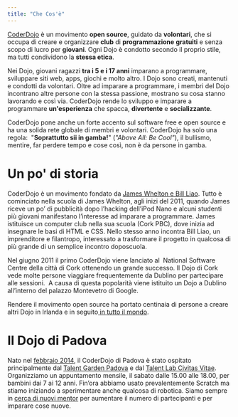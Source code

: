 ```yaml
---
title: "Che Cos'è"
---
```


<a href="http://coderdojo.com/">CoderDojo</a> è un movimento <strong>open source</strong>, guidato da <strong>volontari</strong>, che si occupa di creare e organizzare <strong>club</strong> di <strong>programmazione</strong> <strong>gratuiti</strong> e senza scopo di lucro per <strong>giovani</strong>. Ogni Dojo è condotto secondo il proprio stile, ma tutti condividono la <strong>stessa etica</strong>.

Nei Dojo, giovani ragazzi <strong>tra i 5 e i 17 anni</strong> imparano a programmare, sviluppare siti web, apps, giochi e molto altro. I Dojo sono creati, mantenuti e condotti da volontari. Oltre ad imparare a programmare, i membri del Dojo incontrano altre persone con la stessa passione, mostrano su cosa stanno lavorando e così via. CoderDojo rende lo sviluppo e imparare a programmare <strong>un'esperienza</strong> che spacca, <strong>divertente</strong> e <strong>socializzante</strong>.

CoderDojo pone anche un forte accento sul software free e open source e ha una solida rete globale di membri e volontari. CoderDojo ha solo una regola:  "<strong>Soprattutto sii in gamba!</strong>" (<em>"Above All: Be Cool"</em>), il bullismo, mentire, far perdere tempo e cose così, non è da persone in gamba.

# Un po' di storia

CoderDojo è un movimento fondato da <a href="http://coderdojo.com/founders">James Whelton e Bill Liao</a>. Tutto è cominciato nella scuola di James Whelton, agli inizi del 2011, quando James riceve un po’ di pubblicità dopo l’hacking dell’iPod Nano e alcuni studenti più giovani manifestano l’interesse ad imparare a programmare. James istituisce un computer club nella sua scuola (Cork PBC), dove inizia ad insegnare le basi di HTML e CSS. </span>Nello stesso anno incontra Bill Liao, un imprenditore e filantropo, interessato a trasformare il progetto in qualcosa di più grande di un semplice incontro doposcuola.

Nel giugno 2011 il primo CoderDojo viene lanciato al  National Software Centre della città di Cork ottenendo un grande successo. Il Dojo di Cork vede molte persone viaggiare frequentemente da Dublino per partecipare alle sessioni.  A causa di questa popolarità viene istituito un Dojo a Dublino all’interno del palazzo Montevetro di Google.

Rendere il movimento open source ha portato centinaia di persone a creare altri Dojo in Irlanda e in seguito<a title="zen.coderdojo.com" href="http://zen.coderdojo.com/dojo" target="_blank" rel="noopener"> in tutto il mondo</a>.

# Il Dojo di Padova

Nato nel <a title="Foto del 15 febbraio 2014" href="http://coderdojopadova.wordpress.com/coderdojopd-del-15-febbraio-2014/">febbraio 2014</a>, il CoderDojo di Padova è stato ospitato principalmente dal <a href="http://padova.talentgarden.org/">Talent Garden Padova</a> e dal <a href="http://www.talent-lab.it/">Talent Lab Civitas Vitae</a>.
Organizziamo un appuntamento mensile, il sabato dalle 15.00 alle 18.00, per bambini dai 7 ai 12 anni. Fin’ora abbiamo usato prevalentemente Scratch ma stiamo iniziando a sperimentare anche qualcosa di robotica. Siamo sempre in <a title="Diventa Mentor di CoderDojo Padova" href="/diventa-mentor-di-coderdojo-padova/">cerca di nuovi mentor</a> per aumentare il numero di partecipanti e per imparare cose nuove.
